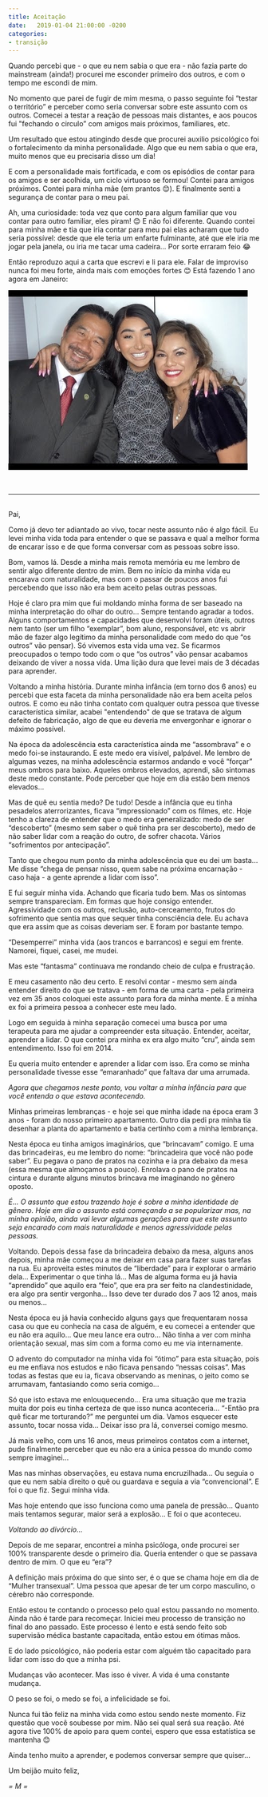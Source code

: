 ```yaml
---
title: Aceitação
date:   2019-01-04 21:00:00 -0200
categories:
- transição
---
```

Quando percebi que - o que eu nem sabia o que era - não fazia parte do mainstream (ainda!) procurei me esconder primeiro dos outros, e com o tempo me escondi de mim.

No momento que parei de fugir de mim mesma, o passo seguinte foi “testar o território” e perceber como seria conversar sobre este assunto com os outros. Comecei a testar a reação de pessoas mais distantes, e aos poucos fui "fechando o circulo” com amigos mais próximos, familiares, etc.

Um resultado que estou atingindo desde que procurei auxilio psicológico foi o fortalecimento da minha personalidade. Algo que eu nem sabia o que era, muito menos que eu precisaria disso um dia!

E com a personalidade mais fortificada, e com os episódios de contar para os amigos e ser acolhida, um ciclo virtuoso se formou! Contei para amigos próximos. Contei para minha mãe (em prantos 😊). E finalmente senti a segurança de contar para o meu pai.

Ah, uma curiosidade: toda vez que conto para algum familiar que vou contar para outro familiar, eles piram! 😊 E não foi diferente. Quando contei para minha mãe e tia que iria contar para meu pai elas acharam que tudo seria possível: desde que ele teria um enfarte fulminante, até que ele iria me jogar pela janela, ou iria me tacar uma cadeira... Por sorte erraram feio 😂

Então reproduzo aqui a carta que escrevi e li para ele. Falar de improviso nunca foi meu forte, ainda mais com emoções fortes 😊 Está fazendo 1 ano agora em Janeiro:

![Por que essa foto? Por que essa blogueira sempre teve o apoio da familia… ❤](accept.jpg)

<br>

----

<br>
Pai,

Como já devo ter adiantado ao vivo, tocar neste assunto não é algo fácil. Eu levei minha vida toda para entender o que se passava e qual a melhor forma de encarar isso e de que forma conversar com as pessoas sobre isso.

Bom, vamos lá. Desde a minha mais remota memória eu me lembro de sentir algo diferente dentro de mim. Bem no início da minha vida eu encarava com naturalidade, mas com o passar de poucos anos fui percebendo que isso não era bem aceito pelas outras pessoas.

Hoje é claro pra mim que fui moldando minha forma de ser baseado na minha interpretação do olhar do outro... Sempre tentando agradar a todos. Alguns comportamentos e capacidades que desenvolvi foram úteis, outros nem tanto (ser um filho “exemplar”, bom aluno, responsável, etc vs abrir mão de fazer algo legítimo da minha personalidade com medo do que “os outros” vão pensar). Só vivemos esta vida uma vez. Se ficarmos preocupados o tempo todo com o que “os outros” vão pensar acabamos deixando de viver a nossa vida. Uma lição dura que levei mais de 3 décadas para aprender.

Voltando a minha história. Durante minha infância (em torno dos 6 anos) eu percebi que esta faceta da minha personalidade não era bem aceita pelos outros. E como eu não tinha contato com qualquer outra pessoa que tivesse característica similar, acabei "entendendo" de que se tratava de algum defeito de fabricação, algo de que eu deveria me envergonhar e ignorar o máximo possível.

Na época da adolescência esta característica ainda me “assombrava” e o medo foi-se instaurando. E este medo era visível, palpável. Me lembro de algumas vezes, na minha adolescência estarmos andando e você “forçar” meus ombros para baixo. Aqueles ombros elevados, aprendi, são sintomas deste medo constante. Pode perceber que hoje em dia estão bem menos elevados...

Mas de quê eu sentia medo? De tudo! Desde a infância que eu tinha pesadelos aterrorizantes, ficava “impressionado” com os filmes, etc. Hoje tenho a clareza de entender que o medo era generalizado: medo de ser “descoberto” (mesmo sem saber o quê tinha pra ser descoberto), medo de não saber lidar com a reação do outro, de sofrer chacota. Vários “sofrimentos por antecipação”.

Tanto que chegou num ponto da minha adolescência que eu dei um basta... Me disse “chega de pensar nisso, quem sabe na próxima encarnação - caso haja - a gente aprende a lidar com isso”.

E fui seguir minha vida. Achando que ficaria tudo bem. Mas os sintomas sempre transpareciam. Em formas que hoje consigo entender. Agressividade com os outros, reclusão, auto-cerceamento, frutos do sofrimento que sentia mas que sequer tinha consciência dele. Eu achava que era assim que as coisas deveriam ser. E foram por bastante tempo.

“Desemperrei” minha vida (aos trancos e barrancos) e segui em frente. Namorei, fiquei, casei, me mudei.

Mas este “fantasma” continuava me rondando cheio de culpa e frustração.

E meu casamento não deu certo. E resolvi contar - mesmo sem ainda entender direito do que se tratava - em forma de uma carta - pela primeira vez em 35 anos coloquei este assunto para fora da minha mente. E a minha ex foi a primeira pessoa a conhecer este meu lado.

Logo em seguida à minha separação comecei uma busca por uma terapeuta para me ajudar a compreender esta situação. Entender, aceitar, aprender a lidar. O que contei pra minha ex era algo muito “cru”, ainda sem entendimento. Isso foi em 2014.

Eu queria muito entender e aprender a lidar com isso. Era como se minha personalidade tivesse esse “emaranhado” que faltava dar uma arrumada.

_Agora que chegamos neste ponto, vou voltar a minha infância para que você entenda o que estava acontecendo._

Minhas primeiras lembranças - e hoje sei que minha idade na época eram 3 anos - foram do nosso primeiro apartamento. Outro dia pedi pra minha tia desenhar a planta do apartamento e batia certinho com a minha lembrança.

Nesta época eu tinha amigos imaginários, que “brincavam” comigo. E uma das brincadeiras, eu me lembro do nome: “brincadeira que você não pode saber”. Eu pegava o pano de pratos na cozinha e ia pra debaixo da mesa (essa mesma que almoçamos a pouco). Enrolava o pano de pratos na cintura e durante alguns minutos brincava me imaginando no gênero oposto.

_É... O assunto que estou trazendo hoje é sobre a minha identidade de gênero. Hoje em dia o assunto está começando a se popularizar mas, na minha opinião, ainda vai levar algumas gerações para que este assunto seja encarado com mais naturalidade e menos agressividade pelas pessoas._

Voltando. Depois dessa fase da brincadeira debaixo da mesa, alguns anos depois, minha mãe começou a me deixar em casa para fazer suas tarefas na rua. Eu aproveita estes minutos de “liberdade” para ir explorar o armário dela... Experimentar o que tinha lá... Mas de alguma forma eu já havia “aprendido” que aquilo era “feio”, que era pra ser feito na clandestinidade, era algo pra sentir vergonha... Isso deve ter durado dos 7 aos 12 anos, mais ou menos...

Nesta época eu já havia conhecido alguns gays que frequentaram nossa casa ou que eu conhecia na casa de alguém, e eu comecei a entender que eu não era aquilo... Que meu lance era outro... Não tinha a ver com minha orientação sexual, mas sim com a forma como eu me via internamente.

O advento do computador na minha vida foi “ótimo” para esta situação, pois eu me enfiava nos estudos e não ficava pensando “nessas coisas”. Mas todas as festas que eu ia, ficava observando as meninas, o jeito como se arrumavam, fantasiando como seria comigo...

Só que isto estava me enlouquecendo... Era uma situação que me trazia muita dor pois eu tinha certeza de que isso nunca aconteceria... “-Então pra quê ficar me torturando?” me perguntei um dia. Vamos esquecer este assunto, tocar nossa vida... Deixar isso pra lá, conversei comigo mesmo.

Já mais velho, com uns 16 anos, meus primeiros contatos com a internet, pude finalmente perceber que eu não era a única pessoa do mundo como sempre imaginei...

Mas nas minhas observações, eu estava numa encruzilhada... Ou seguia o que eu nem sabia direito o quê ou guardava e seguia a via “convencional”. E foi o que fiz. Segui minha vida.

Mas hoje entendo que isso funciona como uma panela de pressão... Quanto mais tentamos segurar, maior será a explosão... E foi o que aconteceu.

_Voltando ao divórcio..._

Depois de me separar, encontrei a minha psicóloga, onde procurei ser 100% transparente desde o primeiro dia. Queria entender o que se passava dentro de mim. O que eu “era”?

A definição mais próxima do que sinto ser, é o que se chama hoje em dia de “Mulher transexual”. Uma pessoa que apesar de ter um corpo masculino, o cérebro não corresponde.

Então estou te contando o processo pelo qual estou passando no momento. Ainda não é tarde para recomeçar. Iniciei meu processo de transição no final do ano passado. Este processo é lento e está sendo feito sob supervisão médica bastante capacitada, então estou em ótimas mãos.

E do lado psicológico, não poderia estar com alguém tão capacitado para lidar com isso do que a minha psi.

Mudanças vão acontecer. Mas isso é viver. A vida é uma constante mudança.

O peso se foi, o medo se foi, a infelicidade se foi.

Nunca fui tão feliz na minha vida como estou sendo neste momento. Fiz questão que você soubesse por mim. Não sei qual será sua reação. Até agora tive 100% de apoio para quem contei, espero que essa estatística se mantenha 😊

Ainda tenho muito a aprender, e podemos conversar sempre que quiser...

Um beijão muito feliz,

_= M =_
